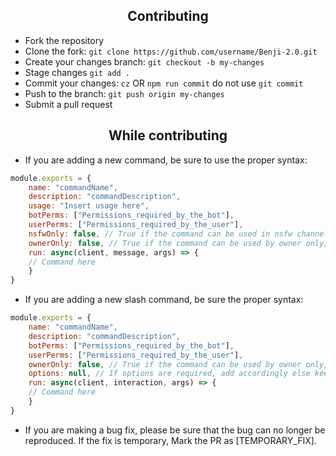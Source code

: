 <h2 align="center">Contributing</h2>

- Fork the repository
- Clone the fork: `git clone https://github.com/username/Benji-2.0.git`
- Create your changes branch: `git checkout -b my-changes`
- Stage changes `git add .`
- Commit your changes: `cz` OR `npm run commit` do not use `git commit`
- Push to the branch: `git push origin my-changes`
- Submit a pull request

<h2 align="center">While contributing</h2>

- If you are adding a new command, be sure to use the proper syntax:
```js
module.exports = {
    name: "commandName",
    description: "commandDescription",
    usage: "Insert usage here",
    botPerms: ["Permissions_required_by_the_bot"],
    userPerms: ["Permissions_required_by_the_user"],
    nsfwOnly: false, // True if the command can be used in nsfw channels only,
    ownerOnly: false, // True if the command can be used by owner only,
    run: async(client, message, args) => {
    // Command here
    }
}
```

- If you are adding a new slash command, be sure the proper syntax:
```js
module.exports = {
    name: "commandName",
    description: "commandDescription",
    botPerms: ["Permissions_required_by_the_bot"],
    userPerms: ["Permissions_required_by_the_user"],
    ownerOnly: false, // True if the command can be used by owner only,
    options: null, // If options are required, add accordingly else keep it null
    run: async(client, interaction, args) => {
    // Command here
    }
}
```

- If you are making a bug fix, please be sure that the bug can no longer be reproduced. If the fix is temporary, Mark the PR as [TEMPORARY_FIX].

